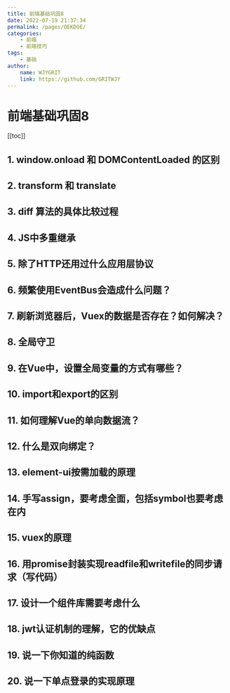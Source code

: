 ```yaml
---
title: 前端基础巩固8  
date: 2022-07-19 21:37:34  
permalink: /pages/OEKDOE/  
categories:
    - 前端
    - 前端技巧
tags:
    - 基础
author:  
    name: WJYGRIT   
    link: https://github.com/GRITWJY  
---
```


# 前端基础巩固8

[[toc]]


## 1. window.onload 和 DOMContentLoaded 的区别

## 2. transform 和 translate

## 3. diff 算法的具体比较过程

## 4. JS中多重继承

## 5. 除了HTTP还用过什么应用层协议

## 6. 频繁使用EventBus会造成什么问题？

## 7. 刷新浏览器后，Vuex的数据是否存在？如何解决？

## 8. 全局守卫

## 9. 在Vue中，设置全局变量的方式有哪些？

## 10. import和export的区别

## 11. 如何理解Vue的单向数据流？

## 12. 什么是双向绑定？

## 13. element-ui按需加载的原理

## 14. 手写assign，要考虑全面，包括symbol也要考虑在内

## 15. vuex的原理

## 16. 用promise封装实现readfile和writefile的同步请求（写代码）

## 17. 设计一个组件库需要考虑什么

## 18. jwt认证机制的理解，它的优缺点

## 19. 说一下你知道的纯函数

## 20. 说一下单点登录的实现原理
